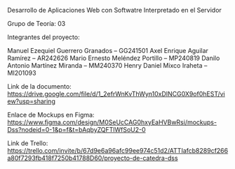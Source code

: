 Desarrollo de Aplicaciones Web con Softwatre Interpretado en el Servidor

Grupo de Teoría: 03

Integrantes del proyecto:

Manuel Ezequiel Guerrero Granados – GG241501
Axel Enrique Aguilar Ramírez – AR242626
Mario Ernesto Meléndez Portillo – MP240819
Danilo Antonio Martínez Miranda – MM240370
Henry Daniel Mixco Iraheta – MI201093

Link de la documento:
https://drive.google.com/file/d/1_2efrWnKvThWyn10xDINCG0X9of0hEST/view?usp=sharing 

Enlace de Mockups en Figma:
https://www.figma.com/design/M0SeUcCAG0hxyEaHVBwRsi/mockups-Dss?nodeid=0-1&p=f&t=bAqbyZQFTlWfSoU2-0

Link de Trello:
https://trello.com/invite/b/67d9e6a96afc99ee974c51d2/ATTIafcb8289cf266a80f7293fb418f7250b41788D60/proyecto-de-catedra-dss




